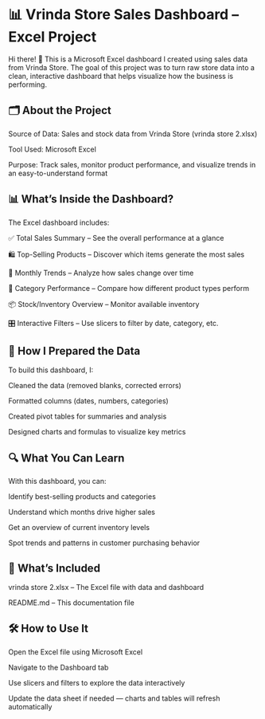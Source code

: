 
# 📊 Vrinda Store Sales Dashboard – Excel Project


Hi there! 👋
This is a Microsoft Excel dashboard I created using sales data from Vrinda Store. The goal of this project was to turn raw store data into a clean, interactive dashboard that helps visualize how the business is performing.



## 🗂️ About the Project
Source of Data: Sales and stock data from Vrinda Store (vrinda store 2.xlsx)

Tool Used: Microsoft Excel

Purpose: Track sales, monitor product performance, and visualize trends in an easy-to-understand format




## 📊 What’s Inside the Dashboard?
The Excel dashboard includes:

✅ Total Sales Summary – See the overall performance at a glance

🛍️ Top-Selling Products – Discover which items generate the most sales

📅 Monthly Trends – Analyze how sales change over time

🧾 Category Performance – Compare how different product types perform

📦 Stock/Inventory Overview – Monitor available inventory

🎛️ Interactive Filters – Use slicers to filter by date, category, etc.




## 🧹 How I Prepared the Data
To build this dashboard, I:

Cleaned the data (removed blanks, corrected errors)

Formatted columns (dates, numbers, categories)

Created pivot tables for summaries and analysis

Designed charts and formulas to visualize key metrics



## 🔍 What You Can Learn
With this dashboard, you can:

Identify best-selling products and categories

Understand which months drive higher sales

Get an overview of current inventory levels

Spot trends and patterns in customer purchasing behavior



## 📁 What’s Included
vrinda store 2.xlsx – The Excel file with data and dashboard

README.md – This documentation file




## 🛠 How to Use It
Open the Excel file using Microsoft Excel

Navigate to the Dashboard tab

Use slicers and filters to explore the data interactively

Update the data sheet if needed — charts and tables will refresh automatically



